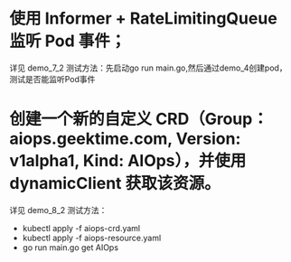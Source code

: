 # 使用 Informer + RateLimitingQueue 监听 Pod 事件；
详见 demo_7_2
测试方法：先启动go run main.go,然后通过demo_4创建pod，测试是否能监听Pod事件

# 创建一个新的自定义 CRD（Group：aiops.geektime.com, Version: v1alpha1, Kind: AIOps），并使用 dynamicClient 获取该资源。
详见 demo_8_2
测试方法：
- kubectl apply -f aiops-crd.yaml
- kubectl apply -f aiops-resource.yaml
- go run main.go get AIOps

